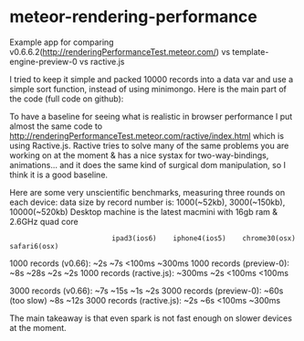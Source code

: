 meteor-rendering-performance
============================

Example app for comparing v0.6.6.2(http://renderingPerformanceTest.meteor.com/) vs template-engine-preview-0 vs ractive.js


I tried to keep it simple and packed 10000 records into a data var and use a simple sort function, instead of using minimongo. Here is the main part of the code (full code on github):

To have a baseline for seeing what is realistic in browser performance I put almost the same code to http://renderingPerformanceTest.meteor.com/ractive/index.html which is using Ractive.js. Ractive tries to solve many of the same problems you are working on at the moment & has a nice systax for two-way-bindings, animations... and it does the same kind of surgical dom manipulation, so I think it is a good baseline.

Here are some very unscientific benchmarks, measuring three rounds on each device:
data size by record number is: 1000(~52kb), 3000(~150kb), 10000(~520kb)
Desktop machine is the latest macmini with 16gb ram & 2.6GHz quad core

                             ipad3(ios6)    iphone4(ios5)    chrome30(osx)    safari6(osx)
1000 records (v0.66):        ~2s			      ~7s               <100ms               ~300ms
1000 records (preview-0): 	~8s       		 	~28s              ~2s                  ~2s
1000 records (ractive.js):  ~300ms  	 			~2s               <100ms               <100ms

3000 records (v0.66):        ~7s             ~15s              ~1s                 ~2s
3000 records (preview-0):  	~60s    		  (too slow)           ~8s                 ~12s
3000 records (ractive.js):   ~2s              ~6s              <100ms              ~300ms

The main takeaway is that even spark is not fast enough on slower devices at the moment. 



